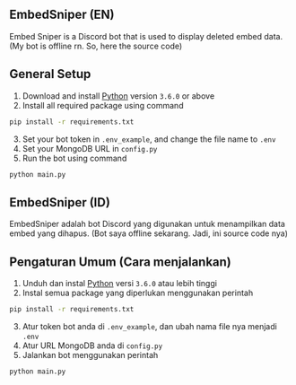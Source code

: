 ## EmbedSniper (EN)
Embed Sniper is a Discord bot that is used to display deleted embed data.
(My bot is offline rn. So, here the source code)

## General Setup
1. Download and install [Python](https://python.org/) version `3.6.0` or above
2. Install all required package using command
```sh
pip install -r requirements.txt
```
3. Set your bot token in `.env_example`, and change the file name to `.env`
4. Set your MongoDB URL in `config.py`
5. Run the bot using command
```sh
python main.py
```

## EmbedSniper (ID)
EmbedSniper adalah bot Discord yang digunakan untuk menampilkan data embed yang dihapus.
(Bot saya offline sekarang. Jadi, ini source code nya)

## Pengaturan Umum (Cara menjalankan)
1. Unduh dan instal [Python](https://python.org/) versi `3.6.0` atau lebih tinggi
2. Instal semua package yang diperlukan menggunakan perintah
```sh
pip install -r requirements.txt
```
3. Atur token bot anda di `.env_example`, dan ubah nama file nya menjadi `.env`
4. Atur URL MongoDB anda di `config.py`
5. Jalankan bot menggunakan perintah
```sh
python main.py
```
